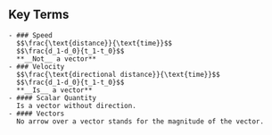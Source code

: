 ## Key Terms
	- ### Speed
	  $$\frac{\text{distance}}{\text{time}}$$
	  $$\frac{d_1-d_0}{t_1-t_0}$$
	  **__Not__ a vector**
	- ### Velocity
	  $$\frac{\text{directional distance}}{\text{time}}$$
	  $$\frac{d_1-d_0}{t_1-t_0}$$
	  **__Is__ a vector**
	- #### Scalar Quantity
	  Is a vector without direction.
	- #### Vectors
	  No arrow over a vector stands for the magnitude of the vector.